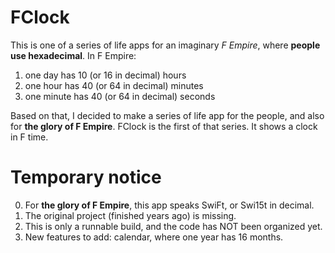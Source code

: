 # FClock
This is one of a series of life apps for an imaginary *F Empire*, where **people use hexadecimal**. In F Empire:
1. one day has 10 (or 16 in decimal) hours 
2. one hour has 40 (or 64 in decimal) minutes
3. one minute has 40 (or 64 in decimal) seconds

Based on that, I decided to make a series of life app for the people, and also for **the glory of F Empire**. FClock is the first of that series. It shows a clock in F time. 

# Temporary notice
0. For **the glory of F Empire**, this app speaks SwiFt, or Swi15t in decimal.
1. The original project (finished years ago) is missing. 
2. This is only a runnable build, and the code has NOT been organized yet.
3. New features to add: calendar, where one year has 16 months.
